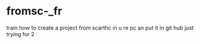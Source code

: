 # fromsc-_fr
train how to create a project from scarthc in u re pc an put it in git hub
just trying for 2 


